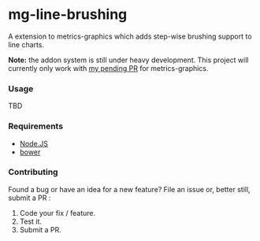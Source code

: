 # mg-line-brushing

A extension to metrics-graphics which adds step-wise brushing support to line charts.

**Note:** the addon system is still under heavy development. This project will currently only work with [my pending PR](https://github.com/mozilla/metrics-graphics/pull/351) for metrics-graphics.

### Usage

TBD

### Requirements

- [Node.JS](http://nodejs.org/)
- [bower](http://bower.io)


### Contributing

Found a bug or have an idea for a new feature? File an issue or, better still, submit a PR :

1. Code your fix / feature.
2. Test it.
3. Submit a PR.
